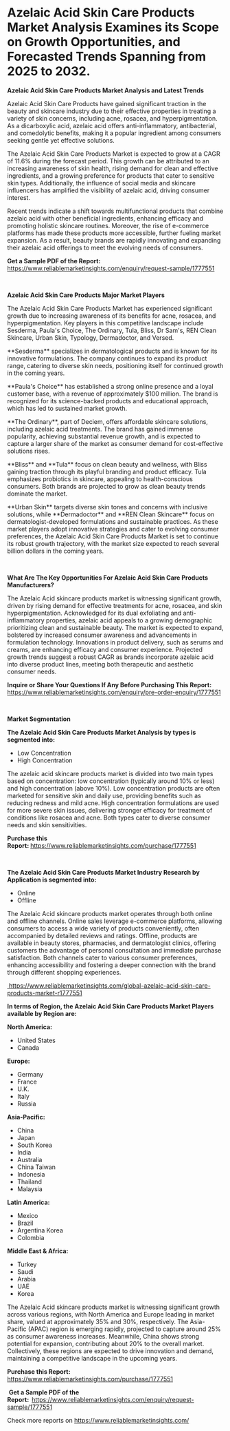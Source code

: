 <p><h1>Azelaic Acid Skin Care Products Market Analysis Examines its Scope on Growth Opportunities, and Forecasted Trends Spanning from 2025 to 2032.</h1></p><p><strong>Azelaic Acid Skin Care Products Market Analysis and Latest Trends</strong></p>
<p><p>Azelaic Acid Skin Care Products have gained significant traction in the beauty and skincare industry due to their effective properties in treating a variety of skin concerns, including acne, rosacea, and hyperpigmentation. As a dicarboxylic acid, azelaic acid offers anti-inflammatory, antibacterial, and comedolytic benefits, making it a popular ingredient among consumers seeking gentle yet effective solutions.</p><p>The Azelaic Acid Skin Care Products Market is expected to grow at a CAGR of 11.6% during the forecast period. This growth can be attributed to an increasing awareness of skin health, rising demand for clean and effective ingredients, and a growing preference for products that cater to sensitive skin types. Additionally, the influence of social media and skincare influencers has amplified the visibility of azelaic acid, driving consumer interest.</p><p>Recent trends indicate a shift towards multifunctional products that combine azelaic acid with other beneficial ingredients, enhancing efficacy and promoting holistic skincare routines. Moreover, the rise of e-commerce platforms has made these products more accessible, further fueling market expansion. As a result, beauty brands are rapidly innovating and expanding their azelaic acid offerings to meet the evolving needs of consumers.</p></p>
<p><strong>Get a Sample PDF of the Report:&nbsp;</strong> <a href="https://www.reliablemarketinsights.com/enquiry/request-sample/1777551?utm_campaign=1887&utm_medium=2&utm_source=Github&utm_content=ia&utm_term=07022025&utm_id=azelaic-acid-skin-care-products">https://www.reliablemarketinsights.com/enquiry/request-sample/1777551</a></p>
<p>&nbsp;</p>
<p><strong>Azelaic Acid Skin Care Products Major Market Players</strong></p>
<p><p>The Azelaic Acid Skin Care Products Market has experienced significant growth due to increasing awareness of its benefits for acne, rosacea, and hyperpigmentation. Key players in this competitive landscape include Sesderma, Paula's Choice, The Ordinary, Tula, Bliss, Dr Sam's, REN Clean Skincare, Urban Skin, Typology, Dermadoctor, and Versed.</p><p>**Sesderma** specializes in dermatological products and is known for its innovative formulations. The company continues to expand its product range, catering to diverse skin needs, positioning itself for continued growth in the coming years.</p><p>**Paula's Choice** has established a strong online presence and a loyal customer base, with a revenue of approximately $100 million. The brand is recognized for its science-backed products and educational approach, which has led to sustained market growth.</p><p>**The Ordinary**, part of Deciem, offers affordable skincare solutions, including azelaic acid treatments. The brand has gained immense popularity, achieving substantial revenue growth, and is expected to capture a larger share of the market as consumer demand for cost-effective solutions rises.</p><p>**Bliss** and **Tula** focus on clean beauty and wellness, with Bliss gaining traction through its playful branding and product efficacy. Tula emphasizes probiotics in skincare, appealing to health-conscious consumers. Both brands are projected to grow as clean beauty trends dominate the market.</p><p>**Urban Skin** targets diverse skin tones and concerns with inclusive solutions, while **Dermadoctor** and **REN Clean Skincare** focus on dermatologist-developed formulations and sustainable practices. As these market players adopt innovative strategies and cater to evolving consumer preferences, the Azelaic Acid Skin Care Products Market is set to continue its robust growth trajectory, with the market size expected to reach several billion dollars in the coming years.</p></p>
<p>&nbsp;</p>
<p><strong>What Are The Key Opportunities For Azelaic Acid Skin Care Products Manufacturers?</strong></p>
<p><p>The Azelaic Acid skincare products market is witnessing significant growth, driven by rising demand for effective treatments for acne, rosacea, and skin hyperpigmentation. Acknowledged for its dual exfoliating and anti-inflammatory properties, azelaic acid appeals to a growing demographic prioritizing clean and sustainable beauty. The market is expected to expand, bolstered by increased consumer awareness and advancements in formulation technology. Innovations in product delivery, such as serums and creams, are enhancing efficacy and consumer experience. Projected growth trends suggest a robust CAGR as brands incorporate azelaic acid into diverse product lines, meeting both therapeutic and aesthetic consumer needs.</p></p>
<p><strong>Inquire or Share Your Questions If Any Before Purchasing This Report:</strong> <a href="https://www.reliablemarketinsights.com/enquiry/pre-order-enquiry/1777551?utm_campaign=1887&utm_medium=2&utm_source=Github&utm_content=ia&utm_term=07022025&utm_id=azelaic-acid-skin-care-products">https://www.reliablemarketinsights.com/enquiry/pre-order-enquiry/1777551</a></p>
<p>&nbsp;</p>
<p><strong>Market Segmentation</strong></p>
<p><strong>The Azelaic Acid Skin Care Products Market Analysis by types is segmented into:</strong></p>
<p><ul><li>Low Concentration</li><li>High Concentration</li></ul></p>
<p><p>The azelaic acid skincare products market is divided into two main types based on concentration: low concentration (typically around 10% or less) and high concentration (above 10%). Low concentration products are often marketed for sensitive skin and daily use, providing benefits such as reducing redness and mild acne. High concentration formulations are used for more severe skin issues, delivering stronger efficacy for treatment of conditions like rosacea and acne. Both types cater to diverse consumer needs and skin sensitivities.</p></p>
<p><strong>Purchase this Report:&nbsp;</strong><a href="https://www.reliablemarketinsights.com/purchase/1777551?utm_campaign=1887&utm_medium=2&utm_source=Github&utm_content=ia&utm_term=07022025&utm_id=azelaic-acid-skin-care-products">https://www.reliablemarketinsights.com/purchase/1777551</a></p>
<p>&nbsp;</p>
<p><strong>The Azelaic Acid Skin Care Products Market Industry Research by Application is segmented into:</strong></p>
<p><ul><li>Online</li><li>Offline</li></ul></p>
<p><p>The Azelaic Acid skincare products market operates through both online and offline channels. Online sales leverage e-commerce platforms, allowing consumers to access a wide variety of products conveniently, often accompanied by detailed reviews and ratings. Offline, products are available in beauty stores, pharmacies, and dermatologist clinics, offering customers the advantage of personal consultation and immediate purchase satisfaction. Both channels cater to various consumer preferences, enhancing accessibility and fostering a deeper connection with the brand through different shopping experiences.</p></p>
<p><a href="https://www.reliablemarketinsights.com/global-azelaic-acid-skin-care-products-market-r1777551?utm_campaign=1887&utm_medium=2&utm_source=Github&utm_content=ia&utm_term=07022025&utm_id=azelaic-acid-skin-care-products">&nbsp;https://www.reliablemarketinsights.com/global-azelaic-acid-skin-care-products-market-r1777551</a></p>
<p><strong>In terms of Region, the Azelaic Acid Skin Care Products Market Players available by Region are:</strong></p>
<p>
    <p> <strong> North America: </strong>
        <ul>
            <li>United States</li>
            <li>Canada</li>
        </ul>
        </p> 
    <p> <strong> Europe: </strong>
        <ul>
            <li>Germany</li>
            <li>France</li>
            <li>U.K.</li>
            <li>Italy</li>
            <li>Russia</li>
        </ul>
        </p> 
    <p> <strong> Asia-Pacific: </strong>
        <ul>
            <li>China</li>
            <li>Japan</li>
            <li>South Korea</li>
            <li>India</li>
            <li>Australia</li>
            <li>China Taiwan</li>
            <li>Indonesia</li>
            <li>Thailand</li>
            <li>Malaysia</li>
        </ul>
        </p> 
    <p> <strong> Latin America: </strong>
        <ul>
            <li>Mexico</li>
            <li>Brazil</li>
            <li>Argentina Korea</li>
            <li>Colombia</li>
        </ul>
        </p> 
    <p> <strong> Middle East & Africa: </strong>
        <ul>
            <li>Turkey</li>
            <li>Saudi</li>
            <li>Arabia</li>
            <li>UAE</li>
            <li>Korea</li>
        </ul>
    </p>
    </p>
<p><p>The Azelaic Acid skincare products market is witnessing significant growth across various regions, with North America and Europe leading in market share, valued at approximately 35% and 30%, respectively. The Asia-Pacific (APAC) region is emerging rapidly, projected to capture around 25% as consumer awareness increases. Meanwhile, China shows strong potential for expansion, contributing about 20% to the overall market. Collectively, these regions are expected to drive innovation and demand, maintaining a competitive landscape in the upcoming years.</p></p>
<p><strong>Purchase this Report: </strong><a href="https://www.reliablemarketinsights.com/purchase/1777551?utm_campaign=1887&utm_medium=2&utm_source=Github&utm_content=ia&utm_term=07022025&utm_id=azelaic-acid-skin-care-products">https://www.reliablemarketinsights.com/purchase/1777551</a></p>
<p>&nbsp;<strong>Get a Sample PDF of the Report:&nbsp;&nbsp;</strong><a href="https://www.reliablemarketinsights.com/enquiry/request-sample/1777551?utm_campaign=1887&utm_medium=2&utm_source=Github&utm_content=ia&utm_term=07022025&utm_id=azelaic-acid-skin-care-products">https://www.reliablemarketinsights.com/enquiry/request-sample/1777551</a></p>
<p><strong></strong></p>
<p>Check more reports on <a href="https://www.reliablemarketinsights.com/?utm_campaign=1887&utm_medium=2&utm_source=Github&utm_content=ia&utm_term=07022025&utm_id=azelaic-acid-skin-care-products">https://www.reliablemarketinsights.com/</a></p>